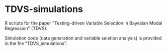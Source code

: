 # TDVS-simulations
R scripts for the paper "Testing-driven Variable Selection in Bayesian Modal Regression" (TDVS).

Simulation code (data generation and variable seletion analysis) is provided in the file "TDVS_simulations".
